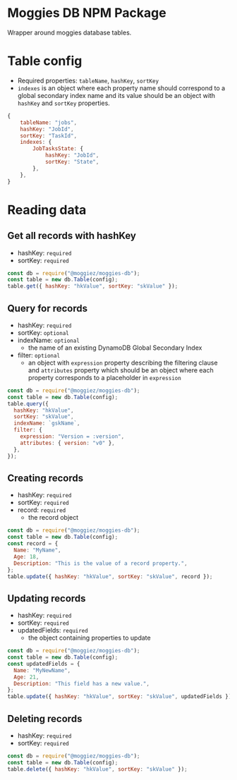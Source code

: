 # Moggies DB NPM Package

Wrapper around moggies database tables.

# Table config

- Required properties: `tableName`, `hashKey`, `sortKey`
- `indexes` is an object where each property name should correspond to a global secondary index name and its value should be an object with `hashKey` and `sortKey` properties.

```javascript
{
    tableName: "jobs",
    hashKey: "JobId",
    sortKey: "TaskId",
    indexes: {
        JobTasksState: {
            hashKey: "JobId",
            sortKey: "State",
        },
    },
}
```

# Reading data

## Get all records with hashKey

- hashKey: `required`
- sortKey: `required`

```javascript
const db = require("@moggiez/moggies-db");
const table = new db.Table(config);
table.get({ hashKey: "hkValue", sortKey: "skValue" });
```

## Query for records

- hashKey: `required`
- sortKey: `optional`
- indexName: `optional`
  - the name of an existing DynamoDB Global Secondary Index
- filter: `optional`
  - an object with `expression` property describing the filtering clause and `attributes` property which should be an object where each property corresponds to a placeholder in `expression`

```javascript
const db = require("@moggiez/moggies-db");
const table = new db.Table(config);
table.query({
  hashKey: "hkValue",
  sortKey: "skValue",
  indexName: `gskName`,
  filter: {
    expression: "Version = :version",
    attributes: { version: "v0" },
  },
});
```

## Creating records

- hashKey: `required`
- sortKey: `required`
- record: `required`
  - the record object

```javascript
const db = require("@moggiez/moggies-db");
const table = new db.Table(config);
const record = {
  Name: "MyName",
  Age: 18,
  Description: "This is the value of a record property.",
};
table.update({ hashKey: "hkValue", sortKey: "skValue", record });
```

## Updating records

- hashKey: `required`
- sortKey: `required`
- updatedFields: `required`
  - the object containing properties to update

```javascript
const db = require("@moggiez/moggies-db");
const table = new db.Table(config);
const updatedFields = {
  Name: "MyNewName",
  Age: 21,
  Description: "This field has a new value.",
};
table.update({ hashKey: "hkValue", sortKey: "skValue", updatedFields });
```

## Deleting records

- hashKey: `required`
- sortKey: `required`

```javascript
const db = require("@moggiez/moggies-db");
const table = new db.Table(config);
table.delete({ hashKey: "hkValue", sortKey: "skValue" });
```
